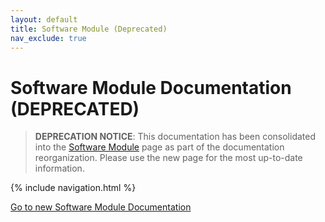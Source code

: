 ```yaml
---
layout: default
title: Software Module (Deprecated)
nav_exclude: true
---
```


# Software Module Documentation (DEPRECATED)

> **DEPRECATION NOTICE**: This documentation has been consolidated into the [Software Module](./core-components/software-module.md) page as part of the documentation reorganization. Please use the new page for the most up-to-date information.

{% include navigation.html %}

[Go to new Software Module Documentation](./core-components/software-module.md)

